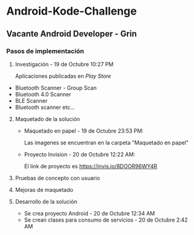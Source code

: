 # Android-Kode-Challenge
## Vacante Android Developer - Grin

### Pasos de implementación

1) Investigación - 19 de Octubre 10:27 PM

    Aplicaciones publicadas en _Play Store_
*   Bluetooth Scanner - Group Scan
*   Bluetooth 4.0 Scanner
*   BLE Scanner
*   Bluetooth scanner
etc...

2) Maquetado de la solución
    - Maquetado en papel - 19 de Octubre 23:53 PM: 
    
        Las imagenes se encuentran en la carpeta "Maquetado en papel"
    - Proyecto Invision - 20 de Octubre 12:22 AM: 
    
        El link de proyecto es https://invis.io/8DOOR96WY4R

3) Pruebas de concepto con usuario

4) Mejoras de maquetado

5) Desarrollo de la solución
    - Se crea proyecto Android - 20 de Octubre 12:34 AM
    - Se crean clases para consumo de servicios - 20 de Octubre 2:42 AM
